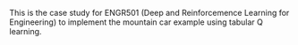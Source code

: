 This is the case study for ENGR501 (Deep and Reinforcemence Learning for Engineering) to implement the mountain car example using tabular Q learning. 
